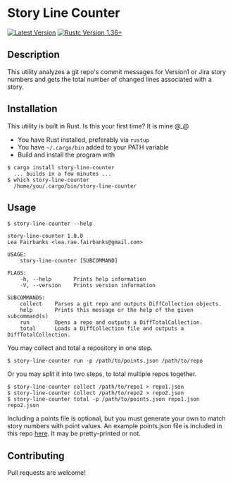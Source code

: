 # Story Line Counter #

[![Latest Version](https://img.shields.io/crates/v/story-line-counter.svg)](https://crates.io/crates/story-line-counter)
[![Rustc Version 1.36+](https://img.shields.io/badge/rustc-1.36+-lightgray.svg)](https://blog.rust-lang.org/2017/02/02/Rust-1.15.html)

Description
--------------------------------------
This utility analyzes a git repo's commit messages for Version1 or Jira story numbers 
and gets the total number of changed lines associated with a story.

Installation
--------------------------------------
This utility is built in Rust.  Is this your first time?  It is mine @_@

- You have Rust installed, preferably via `rustup`
- You have `~/.cargo/bin` added to your PATH variable
- Build and install the program with 

```
$ cargo install story-line-counter
  ... builds in a few minutes ...
$ which story-line-counter
  /home/you/.cargo/bin/story-line-counter
``` 

Usage
--------------------------------------

```
$ story-line-counter --help

story-line-counter 1.0.0
Lea Fairbanks <lea.rae.fairbanks@gmail.com>

USAGE:
    story-line-counter [SUBCOMMAND]

FLAGS:
    -h, --help       Prints help information
    -V, --version    Prints version information

SUBCOMMANDS:
    collect    Parses a git repo and outputs DiffCollection objects.
    help       Prints this message or the help of the given subcommand(s)
    run        Opens a repo and outputs a DiffTotalCollection.
    total      Loads a DiffCollection file and outputs a DiffTotalCollection.
```

You may collect and total a repository in one step.

```
$ story-line-counter run -p /path/to/points.json /path/to/repo
```

Or you may split it into two steps, to total multiple repos together.

```
$ story-line-counter collect /path/to/repo1 > repo1.json
$ story-line-counter collect /path/to/repo2 > repo2.json
$ story-line-counter total -p /path/to/points.json repo1.json repo2.json
```

Including a points file is optional, but you must generate your own to match story numbers with point 
values. An example points.json file is included in this repo [here](points.json). It may be pretty-printed or not.


Contributing
--------------------------------------
Pull requests are welcome!
 